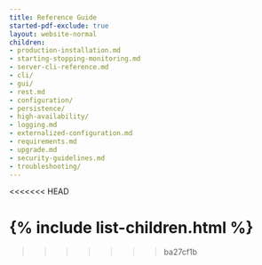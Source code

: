 ```yaml
---
title: Reference Guide
started-pdf-exclude: true
layout: website-normal
children:
- production-installation.md
- starting-stopping-monitoring.md
- server-cli-reference.md
- cli/
- gui/
- rest.md
- configuration/
- persistence/
- high-availability/
- logging.md
- externalized-configuration.md
- requirements.md
- upgrade.md
- security-guidelines.md
- troubleshooting/
---
```

<<<<<<< HEAD

{% include list-children.html %}
=======
>>>>>>> ba27cf1b
